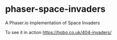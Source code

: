 # phaser-space-invaders
A Phaser.io implementation of Space Invaders

To see it in action <a href="https://hobo.co.uk/404-invaders/" target="_blank">https://hobo.co.uk/404-invaders/</a>

